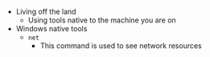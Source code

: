 - Living off the land
    - Using tools native to the machine you are on
- Windows native tools
    - ```net```
        - This command is used to see network resources
        